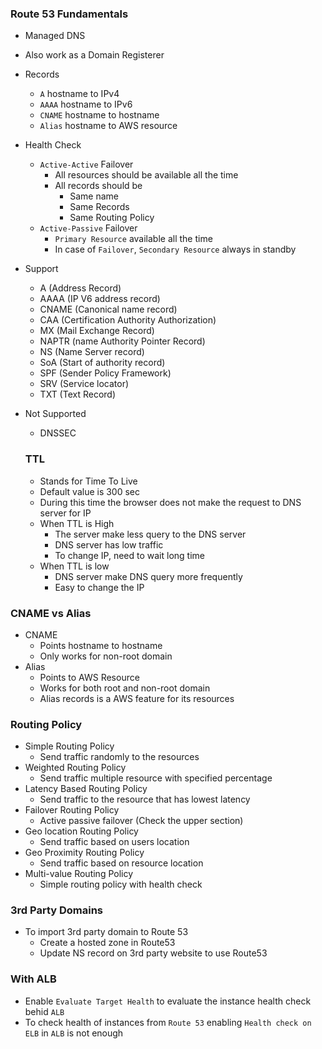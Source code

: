 ### Route 53 Fundamentals

- Managed DNS
- Also work as a Domain Registerer
- Records

  - `A` hostname to IPv4
  - `AAAA` hostname to IPv6
  - `CNAME` hostname to hostname
  - `Alias` hostname to AWS resource

- Health Check
  - `Active-Active` Failover
    - All resources should be available all the time
    - All records should be
      - Same name
      - Same Records
      - Same Routing Policy
  - `Active-Passive` Failover
    - `Primary Resource` available all the time
    - In case of `Failover`, `Secondary Resource` always in standby
- Support
  - A (Address Record)
  - AAAA (IP V6 address record)
  - CNAME (Canonical name record)
  - CAA (Certification Authority Authorization)
  - MX (Mail Exchange Record)
  - NAPTR (name Authority Pointer Record)
  - NS (Name Server record)
  - SoA (Start of authority record)
  - SPF (Sender Policy Framework)
  - SRV (Service locator)
  - TXT (Text Record)
- Not Supported

  - DNSSEC

  ### TTL

  - Stands for Time To Live
  - Default value is 300 sec
  - During this time the browser does not make the request to DNS server for IP
  - When TTL is High
    - The server make less query to the DNS server
    - DNS server has low traffic
    - To change IP, need to wait long time
  - When TTL is low
    - DNS server make DNS query more frequently
    - Easy to change the IP

### CNAME vs Alias

- CNAME
  - Points hostname to hostname
  - Only works for non-root domain
- Alias
  - Points to AWS Resource
  - Works for both root and non-root domain
  - Alias records is a AWS feature for its resources

### Routing Policy

- Simple Routing Policy
  - Send traffic randomly to the resources
- Weighted Routing Policy
  - Send traffic multiple resource with specified percentage
- Latency Based Routing Policy
  - Send traffic to the resource that has lowest latency
- Failover Routing Policy
  - Active passive failover (Check the upper section)
- Geo location Routing Policy
  - Send traffic based on users location
- Geo Proximity Routing Policy
  - Send traffic based on resource location
- Multi-value Routing Policy
  - Simple routing policy with health check

### 3rd Party Domains

- To import 3rd party domain to Route 53
  - Create a hosted zone in Route53
  - Update NS record on 3rd party website to use Route53

### With ALB
- Enable `Evaluate Target Health` to evaluate the instance health check behid `ALB`
- To check health of instances from `Route 53` enabling `Health check on ELB` in `ALB` is not enough